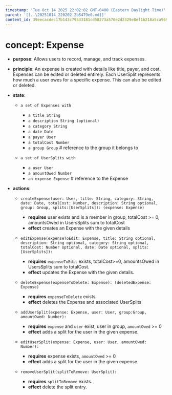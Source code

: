 ```yaml
---
timestamp: 'Tue Oct 14 2025 22:02:02 GMT-0400 (Eastern Daylight Time)'
parent: '[[..\20251014_220202.2b5479e0.md]]'
content_id: 39eecacdec17b143c79533181cd58273a570e2d2329e8ef1b218a5ca969545bf
---
```


# concept: Expense

* **purpose**: Allows users to record, manage, and track expenses.

* **principle**: An expense is created with details like title, payer, and cost. Expenses can be edited or deleted entirely. Each UserSplit represents how much a user owes for a specific expense. This can also be edited or deleted.

* **state**:
  * `a set of Expenses with`
    * `a title String`
    * `a description String (optional)`
    * `a category String`
    * `a date Date`
    * `a payer User`
    * `a totalCost Number`
    * `a group Group` # reference to the group it belongs to

  * `a set of UserSplits with`
    * `a user User`
    * `a amountOwed Number`
    * `an expense Expense` # reference to the Expense

* **actions**:
  * `createExpense(user: User, title: String, category: String, date: Date, totalCost: Number, description: String optional, group: Group, splits:[UserSplits]): (expense: Expense)`
    * **requires** user exists and is a member in group, totalCost >= 0, amountsOwed in UsersSplits sum to totalCost
    * **effect** creates an Expense with the given details

  * `editExpense(expenseToEdit: Expense, title: String optional, description: String optional, category: String optional, totalCost: Number optional, date: Date optional, splits:[UserSplits]):`
    * **requires** `expenseToEdit` exists, totalCost>=0, amountsOwed in UsersSplits sum to totalCost.
    * **effect** updates the Expense with the given details.

  * `deleteExpense(expenseToDelete: Expense): (deletedExpense: Expense)`
    * **requires** `expenseToDelete` exists.
    * **effect** deletes the Expense and associated UserSplits

  * `addUserSplit(expense: Expense, user: User, group:Group, amountOwed: Number):`
    * **requires** `expense` and `user` exist, user in group, `amountOwed` >= 0
    * **effect** adds a split for the user in the given expense.

  * `editUserSplit(expense: Expense, user: User, amountOwed: Number):`
    * **requires** expense exists, `amountOwed` >= 0
    * **effect** adds a split for the user in the given expense.

  * `removeUserSplit(splitToRemove: UserSplit):`
    * **requires** `splitToRemove` exists.
    * **effect** delete the split entry.
